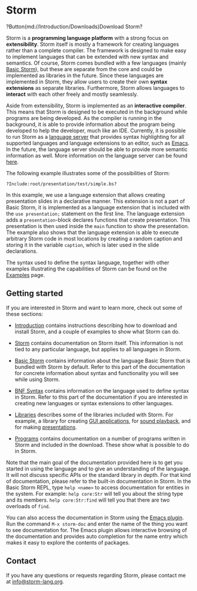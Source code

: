 Storm
========

?Button(md://Introduction/Downloads)Download Storm?

Storm is a **programming language platform** with a strong focus on **extensibility**. Storm itself is
mostly a framework for creating languages rather than a complete compiler. The framework is designed
to make easy to implement languages that can be extended with new syntax and semantics. Of course,
Storm comes bundled with a few languages (mainly [Basic Storm](md://Basic_Storm)), but these are
separate from the core and could be implemented as libraries in the future. Since these languages
are implemented in Storm, they allow users to create their own **syntax extensions** as separate
libraries. Furthermore, Storm allows languages to **interact** with each other freely and mostly
seamlessly.

Aside from extensibility, Storm is implemented as an **interactive compiler**. This means that Storm is
designed to be executed in the background while programs are being developed. As the compiler is
running in the background, it is able to provide information about the program being developed to
help the developer, much like an IDE. Currently, it is possible to run Storm as a
[language server](md://Storm/Language_server) that provides syntax highlighting for all supported
languages and language extensions to an editor, such as [Emacs](md://Storm/Language_server/Emacs_plugin).
In the future, the language server should be able to provide more semantic information as well.
More information on the language server can be found
[here](http://urn.kb.se/resolve?urn=urn:nbn:se:liu:diva-138847).

The following example illustrates some of the possibilities of Storm:

```
?Include:root/presentation/test/simple.bs?
```

In this example, we use a language extension that allows creating presentation slides in a
declarative manner. This extension is not a part of Basic Storm, it is implemented as a language
extension that is included with the `use presentation;` statement on the first line. The language
extension adds a `presentation`-block declares functions that create presentation. This presentation
is then used inside the `main` function to show the presentation. The example also shows that the
language extension is able to execute arbitrary Storm code in most locations by creating a random
caption and storing it in the variable `caption`, which is later used in the slide declarations.

The syntax used to define the syntax language, together with other examples illustrating the
capabilities of Storm can be found on the [Examples](md://Introduction/Examples) page.


Getting started
----------------

If you are interested in Storm and want to learn more, check out some of these sections:

* [Introduction](md://Introduction/) contains instructions describing how to download and install
  Storm, and a couple of examples to show what Storm can do.

* [Storm](md://Storm/) contains documentation on Storm itself. This information is not tied to any
  particular language, but applies to all languages in Storm.

* [Basic Storm](md://Basic_Storm/) contains information about the language Basic Storm that is
  bundled with Storm by default. Refer to this part of the documentation for concrete information
  about syntax and functionality you will see while using Storm.

* [BNF Syntax](md://BNF_Syntax/) contains information on the language used to define syntax in
  Storm. Refer to this part of the documentation if you are interested in creating new languages or
  syntax extensions to other languages.

* [Libraries](md://Libraries/) describes some of the libraries included with Storm. For example, a
  library for creating [GUI applications](md://Libraries/Gui), for [sound
  playback](md://Libraries/Sound), and for making [presentations](md://Libraries/Presentation).

* [Programs](md://Programs/) contains documentation on a number of programs written in Storm and
  included in the download. These show what is possible to do in Storm.

Note that the main goal of the documentation provided here is to get you started in using the
language and to give an understanding of the language. It will not discuss specific APIs or the
standard library in depth. For that kind of documentation, please refer to the built-in
documentation in Storm. In the Basic Storm REPL, type `help <name>` to access documentation for
entities in the system. For example: `help core:Str` will tell you about the string type and its
members. `help core:Str:find` will tell you that there are two overloads of `find`.

You can also access the documentation in Storm using the
[Emacs plugin](md://Storm/Language_server/Emacs_plugin). Run the command `M-x storm-doc`
and enter the name of the thing you want to see documentation for. The Emacs plugin allows interactive
browsing of the documentation and provides auto completion for the name entry which makes it easy
to explore the contents of packages.


Contact
--------

If you have any questions or requests regarding Storm, please contact me at
[info@storm-lang.org](mailto:info@storm-lang.org).
